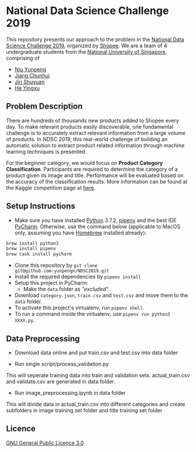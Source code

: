 # National Data Science Challenge 2019

This repository presents our approach to the problem in the [National Data Science Challenge 2019](https://careers.shopee.sg/ndsc/), organized by [Shopee](https://shopee.com/). We are a team of 4 undergraduate students from the [National University of Singapore](http://www.nus.edu.sg/), comprising of

- [Niu Yunpeng](http://github.com/yunpengn)
- [Jiang Chunhui](https://github.com/Adoby7)
- [Jin Shuyuan](https://github.com/CoderStellaJ)
- [He Yingxu](https://github.com/YingxuH)

## Problem Description

There are hundreds of thousands new products added to Shopee every day. To make relevant products easily discoverable, one fundamental challenge is to accurately extract relevant information from a large volume of products. In NDSC 2019, this real-world challenge of building an automatic solution to extract product related information through machine learning techniques is presented.

For the beginner category, we would focus on **Product Category Classification**. Participants are required to determine the category of a product given its image and title. Performance will be evaluated based on the accuracy of the classification results. More information can be found at the Kaggle competition page at [here](https://www.kaggle.com/c/ndsc-beginner).

## Setup Instructions

- Make sure you have installed [Python](https://www.python.org) 3.7.2, [pipenv](https://github.com/pypa/pipenv) and the best IDE [PyCharm](https://www.jetbrains.com/pycharm/). Otherwise, use the command below (applicable to MacOS only, assuming you have [Homebrew](https://brew.sh) installed already):
```bash
brew install python3
brew install pipenv
brew cask install pycharm
```
- Clone this repository by `git clone git@github.com:yunpengn/NDSC2019.git`
- Install the required dependencies by `pipenv install`
- Setup this project in PyCharm:
    - Make the `data` folder as _"excluded"_.
- Download `category.json`, `train.csv` and `test.csv` and move them to the `data` folder.
- To activate this project's virtualenv, run `pipenv shell`.
- To run a command inside the virtualenv, use `pipenv run python3 XXXX.py`.

## Data Preprocessing

- Download data online and put train.csv and test.csv into data folder

- Run single script/process_validation.py

This will seperate training data into train and validation sets. actual_train.csv and validate.csv are generated in data folder.

- Run image_preprocessing.ipynb in data folder

This will divide data in actual_train.csv into different categories and create subfolders in image training set folder and title training set folder

## Licence

[GNU General Public Licence 3.0](LICENSE)
